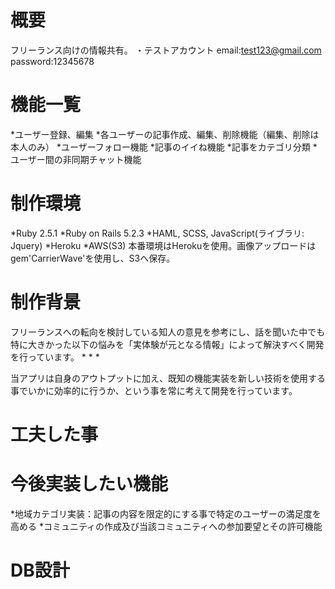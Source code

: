 # 概要
フリーランス向けの情報共有。
・テストアカウント
 email:test123@gmail.com
 password:12345678
 
# 機能一覧
*ユーザー登録、編集
*各ユーザーの記事作成、編集、削除機能（編集、削除は本人のみ）
*ユーザーフォロー機能
*記事のイイね機能
*記事をカテゴリ分類
*ユーザー間の非同期チャット機能

# 制作環境
*Ruby 2.5.1
*Ruby on Rails 5.2.3
*HAML, SCSS, JavaScript(ライブラリ: Jquery)
*Heroku
*AWS(S3)
本番環境はHerokuを使用。画像アップロードはgem'CarrierWave'を使用し、S3へ保存。

# 制作背景
フリーランスへの転向を検討している知人の意見を参考にし、話を聞いた中でも特に大きかった以下の悩みを「実体験が元となる情報」によって解決すべく開発を行っています。
*
*
*


当アプリは自身のアウトプットに加え、既知の機能実装を新しい技術を使用する事でいかに効率的に行うか、という事を常に考えて開発を行っています。
# 工夫した事


# 今後実装したい機能
*地域カテゴリ実装：記事の内容を限定的にする事で特定のユーザーの満足度を高める
*コミュニティの作成及び当該コミュニティへの参加要望とその許可機能

# DB設計
